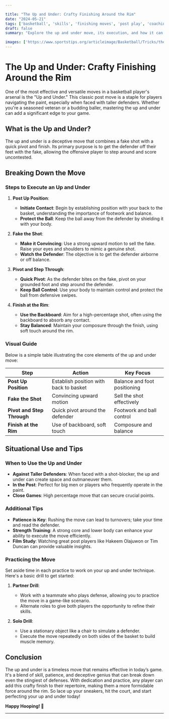 ```yaml
---

title: "The Up and Under: Crafty Finishing Around the Rim"
date: "2024-05-21"
tags: ['basketball', 'skills', 'finishing moves', 'post play', 'coaching', 'player tips']
draft: false
summary: "Explore the up and under move, its execution, and how it can be used to finish around taller defenders in a basketball game."

images: ['https://www.sportstips.org/articleimage/Basketball/Tricks/the_up_and_under_crafty_finishing_around_the_rim.webp']
---
```


# The Up and Under: Crafty Finishing Around the Rim

One of the most effective and versatile moves in a basketball player's arsenal is the "Up and Under." This classic post move is a staple for players navigating the paint, especially when faced with taller defenders. Whether you're a seasoned veteran or a budding baller, mastering the up and under can add a significant edge to your game.

## What is the Up and Under?

The up and under is a deceptive move that combines a fake shot with a quick pivot and finish. Its primary purpose is to get the defender off their feet with the fake, allowing the offensive player to step around and score uncontested. 

## Breaking Down the Move

### Steps to Execute an Up and Under

1. **Post Up Position**:
   - **Initiate Contact**: Begin by establishing position with your back to the basket, understanding the importance of footwork and balance.
   - **Protect the Ball**: Keep the ball away from the defender by shielding it with your body.

2. **Fake the Shot**:
   - **Make it Convincing**: Use a strong upward motion to sell the fake. Raise your eyes and shoulders to mimic a genuine shot.
   - **Watch the Defender**: The objective is to get the defender airborne or off balance.

3. **Pivot and Step Through**:
   - **Quick Pivot**: As the defender bites on the fake, pivot on your grounded foot and step around the defender.
   - **Keep Ball Control**: Use your body to maintain control and protect the ball from defensive swipes.

4. **Finish at the Rim**:
   - **Use the Backboard**: Aim for a high-percentage shot, often using the backboard to absorb any contact.
   - **Stay Balanced**: Maintain your composure through the finish, using soft touch around the rim.

### Visual Guide

Below is a simple table illustrating the core elements of the up and under move:

| **Step**                 | **Action**                                | **Key Focus**                   |
|--------------------------|-------------------------------------------|---------------------------------|
| **Post Up Position**     | Establish position with back to basket    | Balance and foot positioning    |
| **Fake the Shot**        | Convincing upward motion                  | Sell the shot effectively       |
| **Pivot and Step Through** | Quick pivot around the defender          | Footwork and ball control       |
| **Finish at the Rim**    | Use of backboard, soft touch              | Composure and balance           |

## Situational Use and Tips

### When to Use the Up and Under

- **Against Taller Defenders**: When faced with a shot-blocker, the up and under can create space and outmaneuver them.
- **In the Post**: Perfect for big men or players who frequently operate in the paint.
- **Close Games**: High percentage move that can secure crucial points.

### Additional Tips

- **Patience is Key**: Rushing the move can lead to turnovers; take your time and read the defender.
- **Strength Training**: A strong core and lower body can enhance your ability to execute the move efficiently.
- **Film Study**: Watching great post players like Hakeem Olajuwon or Tim Duncan can provide valuable insights.

### Practicing the Move

Set aside time in each practice to work on your up and under technique. Here's a basic drill to get started:

1. **Partner Drill**:
   - Work with a teammate who plays defense, allowing you to practice the move in a game-like scenario.
   - Alternate roles to give both players the opportunity to refine their skills.

2. **Solo Drill**:
   - Use a stationary object like a chair to simulate a defender.
   - Execute the move repeatedly on both sides of the basket to build muscle memory.

## Conclusion

The up and under is a timeless move that remains effective in today’s game. It's a blend of skill, patience, and deceptive genius that can break down even the stingiest of defenses. With dedication and practice, any player can add this crafty finish to their repertoire, making them a more formidable force around the rim. So lace up your sneakers, hit the court, and start perfecting your up and under today!

**Happy Hooping! 🏀**

---